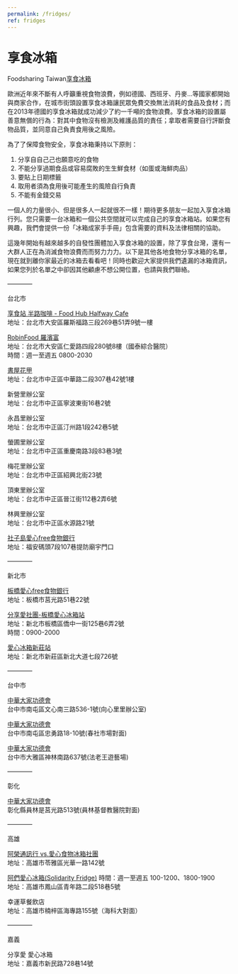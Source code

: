 ```yaml
---
permalink: /fridges/
ref: fridges
---
```


# 享食冰箱

Foodsharing Taiwan[享食冰箱](https://drive.google.com/file/d/15cWiWr9Pvj-4s1pPWjtp7dTYd_6uZTGm/view?usp=sharing)

歐洲近年來不斷有人呼籲重視食物浪費，例如德國、⻄班牙、丹麥...等國家都開始與商家合作，在城市街頭設置享食冰箱讓民眾免費交換無法消耗的食品及食材；而在2013年德國的享食冰箱就成功減少了約一千噸的食物浪費。享食冰箱的設置屬善意無償的⾏為：對其中食物沒有檢測及維護品質的責任；拿取者需要⾃行評斷食物品質，並同意⾃⼰負責食⽤後之風險。

為了了保障食物安全，享食冰箱秉持以下原則：
1. 分享⾃自⼰己也願意吃的食物
2. 不能分享過期食品或容易腐敗的⽣生鮮食材（如蛋或海鮮⾁品）
3. 要貼上⽇期標籤
4. 取⽤者須為食用後可能產⽣的風險⾃行負責
5. 不能有⾦錢交易

⼀個⼈的⼒量很⼩、但是很多⼈⼀起就很不⼀樣！期待更多朋友一起加入享食冰箱⾏列。您只需要⼀台冰箱和⼀個公共空間就可以完成自己的享食冰箱站。如果您有興趣，我們會提供⼀份「冰箱成家⼿手冊」包含需要的資料及法律相關的協助。

這幾年開始有越來越多的⾃發性團體加入享食冰箱的設置，除了享食台灣，還有⼀大群人正在為消滅食物浪費⽽而努⼒力力。以下是其他各地食物分享冰箱的名單，現在就到離你家最近的冰箱去看看吧！同時也歡迎⼤家提供我們遺漏的冰箱資訊，如果您列於名單之中卻因其他顧慮不想公開位置，也請與我們聯絡。


————

台北市

[享食站 半路咖啡 - Food Hub Halfway Cafe](https://www.facebook.com/groups/FHHWK)
<br />地址：台北市大安區羅斯福路三段269巷51弄9號一樓

[RobinFood 羅濱富](https://www.facebook.com/Share.RobinFood/)
<br />地址：台北市大安區仁愛路四段280號8樓（國泰綜合醫院）
<br />時間：週一至週五 0800-2030

[書屋花甲](https://www.facebook.com/housebook60/)
<br />地址：台北市中正區中華路二段307巷42號1樓

新營里辦公室
<br />地址：台北市中正區寧波東街16巷2號

永昌里辦公室
<br />地址：台北市中正區汀州路1段242巷5號

螢圃里辦公室
<br />地址：台北市中正區重慶南路3段83巷3號 

梅花里辦公室
<br />地址：台北市中正區紹興北街23號

頂東里辦公室
<br />地址：台北市中正區晉江街112巷2弄6號

林興里辦公室
<br />地址：台北市中正區水源路21號

[社子島愛心free食物銀行](https://www.facebook.com/社子島愛心free食物銀行-392100044493153/)
<br />地址：福安碼頭7段107巷提防廟宇門口

————

新北市

[板橋愛心free食物銀行](https://www.facebook.com/Love.Free.Food/)
<br />地址：板橋市莒光路51巷22號

[分享愛社團-板橋愛心冰箱站](https://www.facebook.com/分享愛社團-板橋愛心冰箱站-133147634012858/)
<br />地址：新北市板橋區僑中一街125巷6弄2號
<br />時間：0900-2000

[愛心冰箱新莊站](https://www.facebook.com/LOVEREFRIGERATOR/)
<br />地址：新北市新莊區新北大道七段726號

————

台中市

[中華大家功德會](http://www.dajia.org.tw/RWD01/OnePage.aspx?tid=89)
<br />台中市南屯區文心南三路536-1號(向心里里辦公室)

[中華大家功德會](http://www.dajia.org.tw/RWD01/OnePage.aspx?tid=89)
<br />台中市南屯區忠勇路18-10號(春社市場對面)

[中華大家功德會](http://www.dajia.org.tw/RWD01/OnePage.aspx?tid=89)
<br />台中市大雅區神林南路637號(法老王遊藝場)

————

彰化

[中華大家功德會](http://www.dajia.org.tw/RWD01/OnePage.aspx?tid=89)
<br />彰化縣員林是莒光路513號(員林基督教醫院對面)

————

高雄

[阿榮通訊行 vs.愛心食物冰箱社團](https://www.facebook.com/groups/217928308379515/) 
<br />地址：高雄市苓雅區光華一路142號

[阿們愛心冰箱(Solidarity Fridge)](https://www.facebook.com/groups/350488518616424/)
時間：週一至週五 100-1200、1800-1900
<br />地址：高雄市鳳山區青年路二段518巷5號

幸運草餐飲店
<br />地址：高雄市楠梓區海專路155號（海科大對面）

————

嘉義

分享愛 愛心冰箱
<br />地址：嘉義市新民路728巷14號
